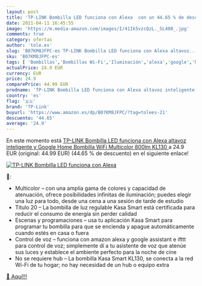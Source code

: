 ```yaml
---
layout: post
title: 'TP-LINK Bombilla LED funciona con Alexa  con un 44.65 % de descuento'
date: 2021-04-11 16:45:55
image: 'https://m.media-amazon.com/images/I/41Ik5vzcQzL._SL400_.jpg'
comments: true
category: ofertas
author: 'tole.es'
slug: 'B07KM8JFPC-es TP-LINK Bombilla LED funciona con Alexa altavoz...'
sku: 'B07KM8JFPC-es'
tags: [ 'Bombillas','Bombillas Wi-Fi','Iluminación','alexa','google','home','tp-link', ]
actualPrice: 24.9 EUR
currency: EUR
price: 24.9
comparePrice: 44.99 EUR
prodname: 'TP-LINK Bombilla LED funciona con Alexa altavoz inteligente y Google Home  Bombilla WiFi Multicolor 800lm  KL130 '
country: 'es'
flag: '🇪🇸'
brand: 'TP-Link'
buyurl: 'https://www.amazon.es/dp/B07KM8JFPC/?tag=tolees-21'
descuento: '44.65'
average: '24.9'
---
```


En este momento está [TP-LINK Bombilla LED funciona con Alexa altavoz inteligente y Google Home  Bombilla WiFi Multicolor 800lm  KL130 ](https://www.amazon.es/dp/B07KM8JFPC/?tag=tolees-21) a 24.9 EUR (original: 44.99 EUR) (44.65 %  de descuento) en el siguiente enlace!

[![TP-LINK Bombilla LED funciona con Alexa ](https://m.media-amazon.com/images/I/41Ik5vzcQzL._SL400_.jpg)](https://www.amazon.es/dp/B07KM8JFPC/?tag=tolees-21)

🔎:

- Multicolor – con una amplia gama de colores y capacidad de atenuación, ofrece posibilidades infinitas de iluminación; puedes elegir una luz para todo, desde una cena a una sesión de tarde de estudio
- Título 20 – La bombilla de luz regulable Kasa Smart está certificada para reducir el consumo de energía sin perder calidad
- Escenas y programaciones – usa tu aplicación Kasa Smart para programar tu bombilla para que se encienda y apague automáticamente cuando estés en casa o fuera
- Control de voz – funciona con amazon alexa y google assistant e ifttt para control de voz; simplemente dí a tu asistente de voz que atenúe sus luces y establece el ambiente perfecto para la noche de cine
- No se requiere hub – La bombilla Kasa Smart KL130, se conecta a la red Wi-Fi de tu hogar; no hay necesidad de un hub o equipo extra

[🛒 Aquí!!!](https://www.amazon.es/dp/B07KM8JFPC/?tag=tolees-21)
